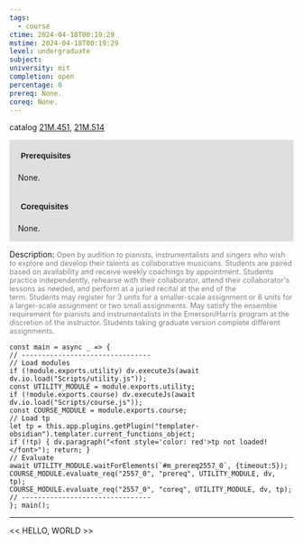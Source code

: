```yaml
---
tags:
  - course
ctime: 2024-04-18T00:19:29
mstime: 2024-04-18T00:19:29
level: undergraduate
subject: 
university: mit
completion: open
percentage: 0
prereq: None.
coreq: None.
---
```


catalog [21M.451](http://student.mit.edu/catalog/m21Ma.html#21M.451), [21M.514](http://student.mit.edu/catalog/m21Ma.html#21M.514)

<span style="display: block; padding: 15px; background-color: rgb(100, 100, 100, 0.2);"><font id="m_prereq2557_0" style="display: block; font-family: Arial, sans-serif; font-weight: bold; padding: 5px">Prerequisites</font><br><span id="prereq2557_0">None.</span></span>
<span style="display: block; padding: 15px; background-color: rgb(100, 100, 100, 0.2);"><font id="m_coreq2557_0" style="display: block; font-family: Arial, sans-serif; font-weight: bold; padding: 5px">Corequisites</font><br><span id="coreq2557_0">None.</span></span>

<font style="">Description:</font>
<font style="color: grey; font-size: 0.8rem;">Open by audition to pianists, instrumentalists and singers who wish to explore and develop their talents as collaborative musicians. Students are paired based on availability and receive weekly coachings by appointment. Students practice independently, rehearse with their collaborator, attend their collaborator's lessons as needed, and perform at a juried recital at the end of the term. Students may register for 3 units for a smaller-scale assignment or 6 units for a larger-scale assignment or two small assignments. May satisfy the ensemble requirement for pianists and instrumentalists in the Emerson/Harris program at the discretion of the instructor. Students taking graduate version complete different assignments.</font>

```dataviewjs
const main = async _ => {
// --------------------------------
// Load modules
if (!module.exports.utility) dv.executeJs(await dv.io.load("Scripts/utility.js"));
const UTILITY_MODULE = module.exports.utility;
if (!module.exports.course) dv.executeJs(await dv.io.load("Scripts/course.js"));
const COURSE_MODULE = module.exports.course;
// Load tp
let tp = this.app.plugins.getPlugin("templater-obsidian").templater.current_functions_object;
if (!tp) { dv.paragraph("<font style='color: red'>tp not loaded!</font>"); return; }
// Evaluate
await UTILITY_MODULE.waitForElements(`#m_prereq2557_0`, {timeout:5});
COURSE_MODULE.evaluate_req("2557_0", "prereq", UTILITY_MODULE, dv, tp);
COURSE_MODULE.evaluate_req("2557_0", "coreq", UTILITY_MODULE, dv, tp);
// --------------------------------
}; main();
```

---

<< HELLO, WORLD >>
